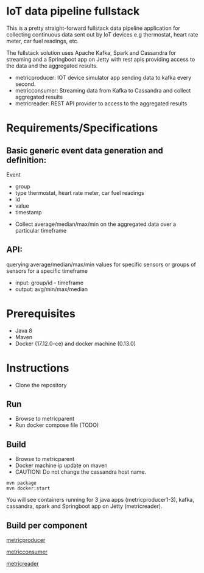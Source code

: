 # IoT data pipeline fullstack 

This is a pretty straight-forward fullstack data pipeline application for collecting continuous data sent out by IoT devices e.g thermostat, heart rate meter, car fuel readings, etc.

The fullstack solution uses Apache Kafka, Spark and Cassandra for streaming and a Springboot app on Jetty with rest apis providing access to the data and the aggregated results.

* metricproducer: IOT device simulator app sending data to kafka every second.
* metricconsumer: Streaming data from Kafka to Cassandra and collect aggregated results 
* metricreader: REST API provider to access to the aggregated results

# Requirements/Specifications

## Basic generic event data generation and definition:
Event
 - group
 - type thermostat, heart rate meter, car fuel readings
 - id
 - value
 - timestamp

* Collect average/median/max/min on the aggregated data over a particular timeframe

## API: 
querying average/median/max/min values for specific sensors or groups of sensors for a specific timeframe

* input: group/id - timeframe
* output: avg/min/max/median

# Prerequisites
* Java 8
* Maven
* Docker (17.12.0-ce) and docker machine (0.13.0)

# Instructions
* Clone the repository

## Run
* Browse to metricparent
* Run docker compose file (TODO)


## Build
* Browse to metricparent
* Docker machine ip update on maven
* CAUTION: Do not change the cassandra host name.
```
mvn package
mvn docker:start
```
You will see containers running for 3 java apps (metricproducer1-3), kafka, cassandra, spark and Springboot app on Jetty (metricreader).

## Build per component

[metricproducer](metricproducer/README.md)

[metricconsumer](metricconsumer/README.md)

[metricreader](metricreader/README.md)

